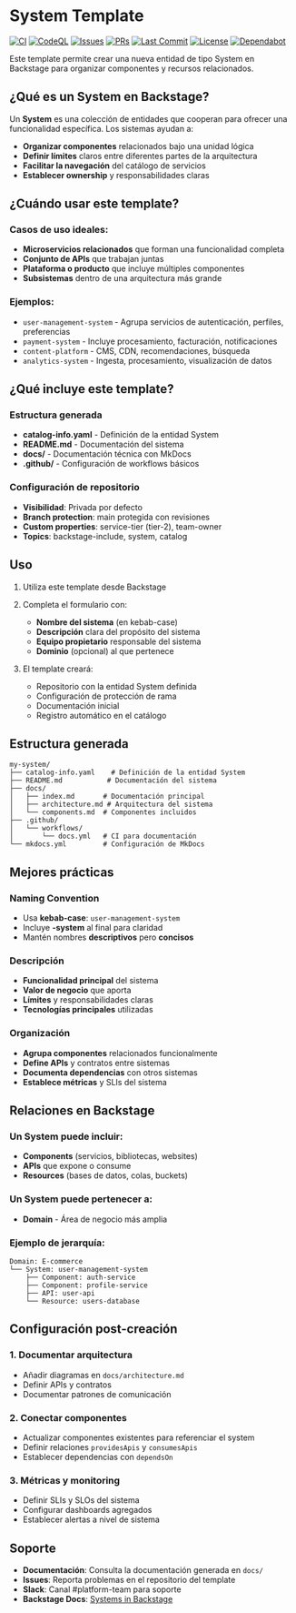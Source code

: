 # System Template

<!-- Badges -->
<p align="left">
   <a href="https://github.com/0GiS0/backstage-template-system/actions/workflows/ci.yml"><img alt="CI" src="https://img.shields.io/github/actions/workflow/status/0GiS0/backstage-template-system/ci.yml?branch=main&label=CI&logo=github" /></a>
   <a href="https://github.com/0GiS0/backstage-template-system/security/code-scanning"><img alt="CodeQL" src="https://img.shields.io/github/actions/workflow/status/0GiS0/backstage-template-system/codeql.yml?branch=main&label=CodeQL&logo=github" /></a>
   <a href="https://github.com/0GiS0/backstage-template-system/issues"><img alt="Issues" src="https://img.shields.io/github/issues/0GiS0/backstage-template-system?logo=github" /></a>
   <a href="https://github.com/0GiS0/backstage-template-system/pulls"><img alt="PRs" src="https://img.shields.io/github/issues-pr/0GiS0/backstage-template-system?logo=github" /></a>
   <a href="https://github.com/0GiS0/backstage-template-system/commits/main"><img alt="Last Commit" src="https://img.shields.io/github/last-commit/0GiS0/backstage-template-system?logo=github" /></a>
   <a href="https://github.com/0GiS0/backstage-template-system/blob/main/LICENSE"><img alt="License" src="https://img.shields.io/github/license/0GiS0/backstage-template-system" /></a>
   <a href="https://github.com/0GiS0/backstage-template-system/network/dependencies"><img alt="Dependabot" src="https://img.shields.io/badge/Dependabot-enabled-success?logo=dependabot" /></a>
</p>

Este template permite crear una nueva entidad de tipo System en Backstage para organizar componentes y recursos relacionados.

## ¿Qué es un System en Backstage?

Un **System** es una colección de entidades que cooperan para ofrecer una funcionalidad específica. Los sistemas ayudan a:

- **Organizar componentes** relacionados bajo una unidad lógica
- **Definir límites** claros entre diferentes partes de la arquitectura
- **Facilitar la navegación** del catálogo de servicios
- **Establecer ownership** y responsabilidades claras

## ¿Cuándo usar este template?

### Casos de uso ideales:
- **Microservicios relacionados** que forman una funcionalidad completa
- **Conjunto de APIs** que trabajan juntas
- **Plataforma o producto** que incluye múltiples componentes
- **Subsistemas** dentro de una arquitectura más grande

### Ejemplos:
- `user-management-system` - Agrupa servicios de autenticación, perfiles, preferencias
- `payment-system` - Incluye procesamiento, facturación, notificaciones
- `content-platform` - CMS, CDN, recomendaciones, búsqueda
- `analytics-system` - Ingesta, procesamiento, visualización de datos

## ¿Qué incluye este template?

### Estructura generada
- **catalog-info.yaml** - Definición de la entidad System
- **README.md** - Documentación del sistema
- **docs/** - Documentación técnica con MkDocs
- **.github/** - Configuración de workflows básicos

### Configuración de repositorio
- **Visibilidad**: Privada por defecto
- **Branch protection**: main protegida con revisiones
- **Custom properties**: service-tier (tier-2), team-owner
- **Topics**: backstage-include, system, catalog

## Uso

1. Utiliza este template desde Backstage
2. Completa el formulario con:
   - **Nombre del sistema** (en kebab-case)
   - **Descripción** clara del propósito del sistema
   - **Equipo propietario** responsable del sistema
   - **Dominio** (opcional) al que pertenece

3. El template creará:
   - Repositorio con la entidad System definida
   - Configuración de protección de rama
   - Documentación inicial
   - Registro automático en el catálogo

## Estructura generada

```
my-system/
├── catalog-info.yaml    # Definición de la entidad System
├── README.md           # Documentación del sistema
├── docs/
│   ├── index.md       # Documentación principal
│   ├── architecture.md # Arquitectura del sistema
│   └── components.md  # Componentes incluidos
├── .github/
│   └── workflows/
│       └── docs.yml   # CI para documentación
└── mkdocs.yml         # Configuración de MkDocs
```

## Mejores prácticas

### Naming Convention
- Usa **kebab-case**: `user-management-system`
- Incluye **-system** al final para claridad
- Mantén nombres **descriptivos** pero **concisos**

### Descripción
- **Funcionalidad principal** del sistema
- **Valor de negocio** que aporta
- **Límites** y responsabilidades claras
- **Tecnologías principales** utilizadas

### Organización
- **Agrupa componentes** relacionados funcionalmente
- **Define APIs** y contratos entre sistemas
- **Documenta dependencias** con otros sistemas
- **Establece métricas** y SLIs del sistema

## Relaciones en Backstage

### Un System puede incluir:
- **Components** (servicios, bibliotecas, websites)
- **APIs** que expone o consume
- **Resources** (bases de datos, colas, buckets)

### Un System puede pertenecer a:
- **Domain** - Área de negocio más amplia

### Ejemplo de jerarquía:
```
Domain: E-commerce
└── System: user-management-system
    ├── Component: auth-service
    ├── Component: profile-service
    ├── API: user-api
    └── Resource: users-database
```

## Configuración post-creación

### 1. Documentar arquitectura
- Añadir diagramas en `docs/architecture.md`
- Definir APIs y contratos
- Documentar patrones de comunicación

### 2. Conectar componentes
- Actualizar componentes existentes para referenciar el system
- Definir relaciones `providesApis` y `consumesApis`
- Establecer dependencias con `dependsOn`

### 3. Métricas y monitoring
- Definir SLIs y SLOs del sistema
- Configurar dashboards agregados
- Establecer alertas a nivel de sistema

## Soporte

- **Documentación**: Consulta la documentación generada en `docs/`
- **Issues**: Reporta problemas en el repositorio del template
- **Slack**: Canal #platform-team para soporte
- **Backstage Docs**: [Systems in Backstage](https://backstage.io/docs/features/software-catalog/system-model)
